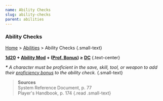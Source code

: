 ```yaml
---
name: Ability Checks
slug: ability-checks
parent: abilities
---
```

### Ability Checks
[Home](dm-operations-center) > [Abilities](abilities-menu) > Ability Checks {.small-text}

**[1d20](/roll/1d20) + [Ability Mod](ability-modifiers) + ([Prof. Bonus](proficiency-bonus)) ≥ [DC](difficulty-class)** {.text-center}

***\*** A character must be proficient in the save, skill, tool, or weapon to add their [proficiency bonus](proficiency-bonus) to the ability check.* {.small-text}

> **Sources** <br/>
> System Reference Document, p. 77<br/>
> Player's Handbook, p. 174
{.read .small-text}
